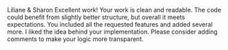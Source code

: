 Liliane & Sharon
Excellent work!
Your work is clean and readable. 
The code could benefit from slightly better structure, but overall it meets expectations. 
You included all the requested features and added several more. 
I liked the idea behind your implementation. 
Please consider adding comments to make your logic more transparent.
